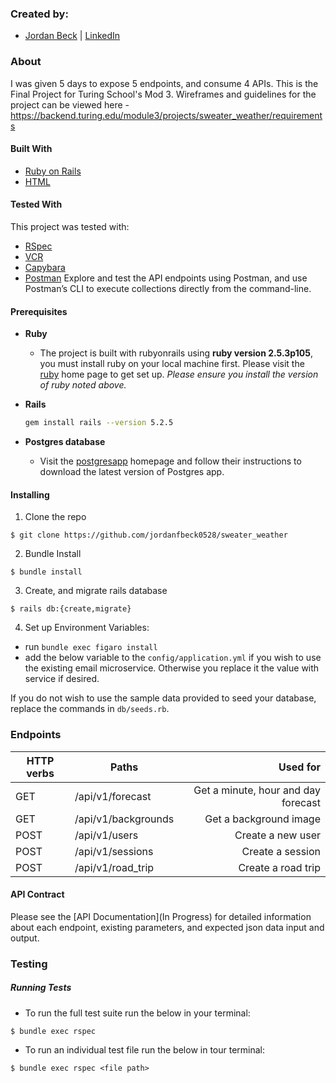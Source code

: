 ### Created by:
- [Jordan Beck](https://github.com/jordanfbeck0528) | [LinkedIn](https://www.linkedin.com/in/jordan-f-beck/)

### About

I was given 5 days to expose 5 endpoints, and consume 4 APIs. This is the Final Project for Turing School's Mod 3. Wireframes and guidelines for the project can be viewed here - https://backend.turing.edu/module3/projects/sweater_weather/requirements 

#### Built With
* [Ruby on Rails](https://rubyonrails.org)
* [HTML](https://html.com)

#### Tested With
This project was tested with:
* [RSpec](https://rspec.info/)
* [VCR](https://github.com/vcr/vcr)
* [Capybara](https://github.com/teamcapybara/capybara)
* [Postman](https://www.postman.com/) Explore and test the API endpoints using Postman, and use Postman’s CLI to execute collections directly from the command-line.


#### Prerequisites

* __Ruby__

  - The project is built with rubyonrails using __ruby version 2.5.3p105__, you must install ruby on your local machine first. Please visit the [ruby](https://www.ruby-lang.org/en/documentation/installation/) home page to get set up. _Please ensure you install the version of ruby noted above._

* __Rails__
  ```sh
  gem install rails --version 5.2.5
  ```

* __Postgres database__
  - Visit the [postgresapp](https://postgresapp.com/downloads.html) homepage and follow their instructions to download the latest version of Postgres app.

#### Installing

1. Clone the repo
  ```
  $ git clone https://github.com/jordanfbeck0528/sweater_weather
  ```

2. Bundle Install
  ```
  $ bundle install
  ```

3. Create, and migrate rails database
  ```
  $ rails db:{create,migrate}
  ```

4. Set up Environment Variables:
  - run `bundle exec figaro install`
  - add the below variable to the `config/application.yml` if you wish to use the existing email microservice. Otherwise you replace it the value with service if desired.


  If you do not wish to use the sample data provided to seed your database, replace the commands in `db/seeds.rb`.

### Endpoints
| HTTP verbs | Paths  | Used for |
| ---------- | ------ | --------:|
| GET | /api/v1/forecast | Get a minute, hour and day forecast |
| GET | /api/v1/backgrounds  | Get a background image |
| POST | /api/v1/users  | Create a new user |
| POST | /api/v1/sessions  | Create a session |
| POST | /api/v1/road_trip | Create a road trip |


#### API Contract
Please see the [API Documentation](In Progress) for detailed information about each endpoint, existing parameters, and expected json data input and output.


### Testing
##### Running Tests
- To run the full test suite run the below in your terminal:
```
$ bundle exec rspec
```
- To run an individual test file run the below in tour terminal:
```
$ bundle exec rspec <file path>
```

